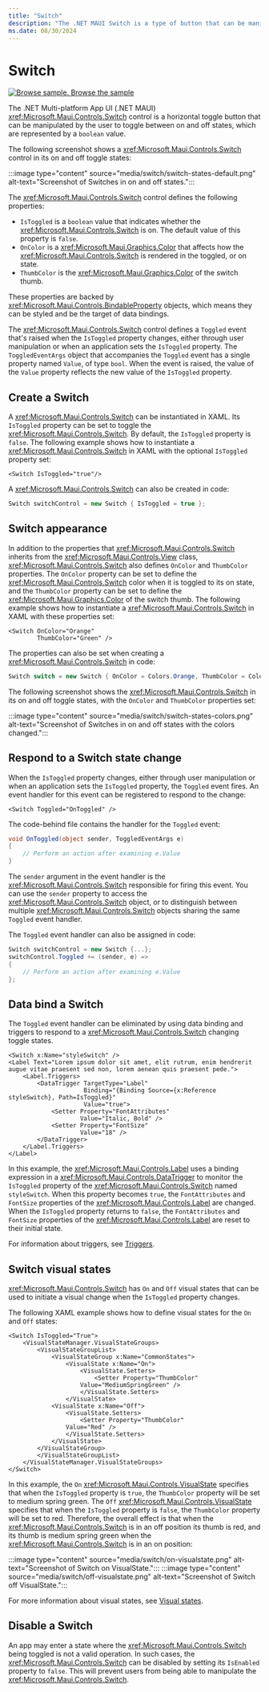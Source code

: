 ```yaml
---
title: "Switch"
description: "The .NET MAUI Switch is a type of button that can be manipulated by the user to toggle between on and off states."
ms.date: 08/30/2024
---
```


# Switch

[![Browse sample.](~/media/code-sample.png) Browse the sample](/samples/dotnet/maui-samples/userinterface-switch)

The .NET Multi-platform App UI (.NET MAUI) <xref:Microsoft.Maui.Controls.Switch> control is a horizontal toggle button that can be manipulated by the user to toggle between on and off states, which are represented by a `boolean` value.

The following screenshot shows a <xref:Microsoft.Maui.Controls.Switch> control in its on and off toggle states:

:::image type="content" source="media/switch/switch-states-default.png" alt-text="Screenshot of Switches in on and off states.":::

The <xref:Microsoft.Maui.Controls.Switch> control defines the following properties:

- `IsToggled` is a `boolean` value that indicates whether the <xref:Microsoft.Maui.Controls.Switch> is on. The default value of this property is `false`.
- `OnColor` is a <xref:Microsoft.Maui.Graphics.Color> that affects how the <xref:Microsoft.Maui.Controls.Switch> is rendered in the toggled, or on state.
- `ThumbColor` is the <xref:Microsoft.Maui.Graphics.Color> of the switch thumb.

These properties are backed by <xref:Microsoft.Maui.Controls.BindableProperty> objects, which means they can be styled and be the target of data bindings.

The <xref:Microsoft.Maui.Controls.Switch> control defines a `Toggled` event that's raised when the `IsToggled` property changes, either through user manipulation or when an application sets the `IsToggled` property. The `ToggledEventArgs` object that accompanies the `Toggled` event has a single property named `Value`, of type `bool`. When the event is raised, the value of the `Value` property reflects the new value of the `IsToggled` property.

## Create a Switch

A <xref:Microsoft.Maui.Controls.Switch> can be instantiated in XAML. Its `IsToggled` property can be set to toggle the <xref:Microsoft.Maui.Controls.Switch>. By default, the `IsToggled` property is `false`. The following example shows how to instantiate a <xref:Microsoft.Maui.Controls.Switch> in XAML with the optional `IsToggled` property set:

```xaml
<Switch IsToggled="true"/>
```

A <xref:Microsoft.Maui.Controls.Switch> can also be created in code:

```csharp
Switch switchControl = new Switch { IsToggled = true };
```

## Switch appearance

In addition to the properties that <xref:Microsoft.Maui.Controls.Switch> inherits from the <xref:Microsoft.Maui.Controls.View> class, <xref:Microsoft.Maui.Controls.Switch> also defines `OnColor` and `ThumbColor` properties. The `OnColor` property can be set to define the <xref:Microsoft.Maui.Controls.Switch> color when it is toggled to its on state, and the `ThumbColor` property can be set to define the <xref:Microsoft.Maui.Graphics.Color> of the switch thumb. The following example shows how to instantiate a <xref:Microsoft.Maui.Controls.Switch> in XAML with these properties set:

```xaml
<Switch OnColor="Orange"
        ThumbColor="Green" />
```

The properties can also be set when creating a <xref:Microsoft.Maui.Controls.Switch> in code:

```csharp
Switch switch = new Switch { OnColor = Colors.Orange, ThumbColor = Colors.Green };
```

The following screenshot shows the <xref:Microsoft.Maui.Controls.Switch> in its on and off toggle states, with the `OnColor` and `ThumbColor` properties set:

:::image type="content" source="media/switch/switch-states-colors.png" alt-text="Screenshot of Switches in on and off states with the colors changed.":::

## Respond to a Switch state change

When the `IsToggled` property changes, either through user manipulation or when an application sets the `IsToggled` property, the `Toggled` event fires. An event handler for this event can be registered to respond to the change:

```xaml
<Switch Toggled="OnToggled" />
```

The code-behind file contains the handler for the `Toggled` event:

```csharp
void OnToggled(object sender, ToggledEventArgs e)
{
    // Perform an action after examining e.Value
}
```

The `sender` argument in the event handler is the <xref:Microsoft.Maui.Controls.Switch> responsible for firing this event. You can use the `sender` property to access the <xref:Microsoft.Maui.Controls.Switch> object, or to distinguish between multiple <xref:Microsoft.Maui.Controls.Switch> objects sharing the same `Toggled` event handler.

The `Toggled` event handler can also be assigned in code:

```csharp
Switch switchControl = new Switch {...};
switchControl.Toggled += (sender, e) =>
{
    // Perform an action after examining e.Value
};
```

## Data bind a Switch

The `Toggled` event handler can be eliminated by using data binding and triggers to respond to a <xref:Microsoft.Maui.Controls.Switch> changing toggle states.

```xaml
<Switch x:Name="styleSwitch" />
<Label Text="Lorem ipsum dolor sit amet, elit rutrum, enim hendrerit augue vitae praesent sed non, lorem aenean quis praesent pede.">
    <Label.Triggers>
        <DataTrigger TargetType="Label"
                     Binding="{Binding Source={x:Reference styleSwitch}, Path=IsToggled}"
                     Value="true">
            <Setter Property="FontAttributes"
                    Value="Italic, Bold" />
            <Setter Property="FontSize"
                    Value="18" />
        </DataTrigger>
    </Label.Triggers>
</Label>
```

In this example, the <xref:Microsoft.Maui.Controls.Label> uses a binding expression in a <xref:Microsoft.Maui.Controls.DataTrigger> to monitor the `IsToggled` property of the <xref:Microsoft.Maui.Controls.Switch> named `styleSwitch`. When this property becomes `true`, the `FontAttributes` and `FontSize` properties of the <xref:Microsoft.Maui.Controls.Label> are changed. When the `IsToggled` property returns to `false`, the `FontAttributes` and `FontSize` properties of the <xref:Microsoft.Maui.Controls.Label> are reset to their initial state.

For information about triggers, see [Triggers](~/fundamentals/triggers.md).

## Switch visual states

<xref:Microsoft.Maui.Controls.Switch> has `On` and `Off` visual states that can be used to initiate a visual change when the `IsToggled` property changes.

The following XAML example shows how to define visual states for the `On` and `Off` states:

```xaml
<Switch IsToggled="True">
    <VisualStateManager.VisualStateGroups>
        <VisualStateGroupList>
            <VisualStateGroup x:Name="CommonStates">
                <VisualState x:Name="On">
                    <VisualState.Setters>
                        <Setter Property="ThumbColor"
                    Value="MediumSpringGreen" />
                    </VisualState.Setters>
                </VisualState>
            <VisualState x:Name="Off">
                <VisualState.Setters>
                    <Setter Property="ThumbColor"
                Value="Red" />
                </VisualState.Setters>
            </VisualState>
        </VisualStateGroup>
        </VisualStateGroupList>
    </VisualStateManager.VisualStateGroups>
</Switch>
```

In this example, the `On` <xref:Microsoft.Maui.Controls.VisualState> specifies that when the `IsToggled` property is `true`, the `ThumbColor` property will be set to medium spring green. The `Off` <xref:Microsoft.Maui.Controls.VisualState> specifies that when the `IsToggled` property is `false`, the `ThumbColor` property will be set to red. Therefore, the overall effect is that when the <xref:Microsoft.Maui.Controls.Switch> is in an off position its thumb is red, and its thumb is medium spring green when the <xref:Microsoft.Maui.Controls.Switch> is in an on position:

:::image type="content" source="media/switch/on-visualstate.png" alt-text="Screenshot of Switch on VisualState.":::
:::image type="content" source="media/switch/off-visualstate.png" alt-text="Screenshot of Switch off VisualState.":::

For more information about visual states, see [Visual states](~/user-interface/visual-states.md).

## Disable a Switch

An app may enter a state where the <xref:Microsoft.Maui.Controls.Switch> being toggled is not a valid operation. In such cases, the <xref:Microsoft.Maui.Controls.Switch> can be disabled by setting its `IsEnabled` property to `false`. This will prevent users from being able to manipulate the <xref:Microsoft.Maui.Controls.Switch>.
